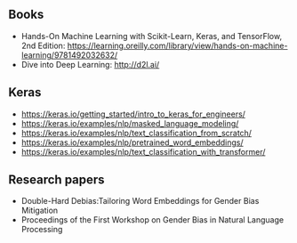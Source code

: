 ## Books
 - Hands-On Machine Learning with Scikit-Learn, Keras, and TensorFlow, 2nd Edition: 
https://learning.oreilly.com/library/view/hands-on-machine-learning/9781492032632/ 
 - Dive into Deep Learning: http://d2l.ai/

## Keras
- https://keras.io/getting_started/intro_to_keras_for_engineers/
- https://keras.io/examples/nlp/masked_language_modeling/
- https://keras.io/examples/nlp/text_classification_from_scratch/
- https://keras.io/examples/nlp/pretrained_word_embeddings/
- https://keras.io/examples/nlp/text_classification_with_transformer/


## Research papers 
- Double-Hard Debias:Tailoring Word Embeddings for Gender Bias Mitigation
- Proceedings of the First Workshop on Gender Bias in Natural Language Processing
